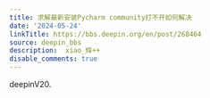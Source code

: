 ```yaml
---
title: 求解最新安装Pycharm community打不开如何解决
date: '2024-05-24'
linkTitle: https://bbs.deepin.org/en/post/268464
source: deepin_bbs
description:  xiao_辉++ 
disable_comments: true
---
```

deepinV20.
